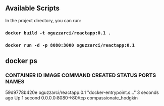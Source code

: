 ## Available Scripts

In the project directory, you can run:

### `docker build -t oguzzarci/reactapp:0.1 .`


### `docker run -d -p 8080:3000 oguzzarci/reactapp:0.1`

## docker ps

### CONTAINER ID        IMAGE                    COMMAND                  CREATED             STATUS              PORTS                  NAMES
59d9778b420e        oguzzarci/reactapp:0.1   "docker-entrypoint.s…"   3 seconds ago       Up 1 second         0.0.0.0:8080->80/tcp   compassionate_hodgkin

